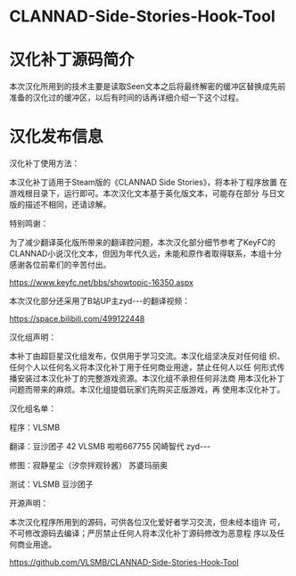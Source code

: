 # CLANNAD-Side-Stories-Hook-Tool

# 汉化补丁源码简介

本次汉化所用到的技术主要是读取Seen文本之后将最终解密的缓冲区替换成先前准备的汉化过的缓冲区，以后有时间的话再详细介绍一下这个过程。

# 汉化发布信息

汉化补丁使用方法：

本汉化补丁适用于Steam版的《CLANNAD Side Stories》，将本补丁程序放置
在游戏根目录下，运行即可。本次汉化文本基于英化版文本，可能存在部分
与日文版的描述不相同，还请谅解。

特别鸣谢：

为了减少翻译英化版所带来的翻译腔问题，本次汉化部分细节参考了KeyFC的
CLANNAD小说汉化文本，但因为年代久远，未能和原作者取得联系，本组十分
感谢各位前辈们的辛苦付出。

https://www.keyfc.net/bbs/showtopic-16350.aspx

本次汉化部分还采用了B站UP主zyd---的翻译视频：

https://space.bilibili.com/499122448

汉化组声明：

本补丁由超巨星汉化组发布，仅供用于学习交流。本汉化组坚决反对任何组
织、任何个人以任何名义将本汉化补丁用于任何商业用途，禁止任何人以任
何形式传播安装过本汉化补丁的完整游戏资源。本汉化组不承担任何非法商
用本汉化补丁问题而带来的麻烦。本汉化组提倡玩家们先购买正版游戏，再
使用本汉化补丁。

汉化组名单：

程序：VLSMB

翻译：豆沙团子 42 VLSMB 啦啦667755 冈崎智代 zyd---

修图：寂静星尘（汐奈拌观铃酱） 苏婆玛丽奥

测试：VLSMB 豆沙团子

开源声明：

本次汉化程序所用到的源码，可供各位汉化爱好者学习交流，但未经本组许
可，不可修改源码去编译；严厉禁止任何人将本汉化补丁源码修改为恶意程
序以及任何商业用途。

https://github.com/VLSMB/CLANNAD-Side-Stories-Hook-Tool
